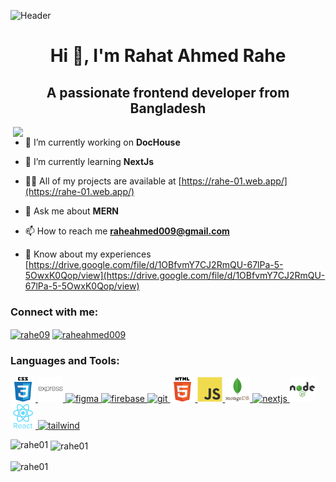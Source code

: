 ![Header](https://i.ibb.co/ZcS1rGM/github-header-image.png)
<h1 align="center">Hi 👋, I'm Rahat Ahmed Rahe</h1>
<h2 align="center">A passionate frontend developer from Bangladesh</h2>
<img align='right' width='500' src="https://miro.medium.com/v2/resize:fit:1360/0*7Q3yvSIv_t0ioJ-Z.gif">


- 🔭 I’m currently working on **DocHouse**

- 🌱 I’m currently learning **NextJs**

- 👨‍💻 All of my projects are available at [https://rahe-01.web.app/](https://rahe-01.web.app/)

- 💬 Ask me about **MERN**

- 📫 How to reach me **raheahmed009@gmail.com**

- 📄 Know about my experiences [https://drive.google.com/file/d/1OBfvmY7CJ2RmQU-67lPa-5-5OwxK0Qop/view](https://drive.google.com/file/d/1OBfvmY7CJ2RmQU-67lPa-5-5OwxK0Qop/view)

<h3 align="left">Connect with me:</h3>
<p align="left">
<a href="https://app.daily.dev/rahe09" target="blank"><img align="center" src="https://raw.githubusercontent.com/rahuldkjain/github-profile-readme-generator/master/src/images/icons/Social/devto.svg" alt="rahe09" height="30" width="40" /></a>
<a href="https://linkedin.com/in/raheahmed009" target="blank"><img align="center" src="https://raw.githubusercontent.com/rahuldkjain/github-profile-readme-generator/master/src/images/icons/Social/linked-in-alt.svg" alt="raheahmed009" height="30" width="40" /></a>
</p>

<h3 align="left">Languages and Tools:</h3>
<p align="left"> <a href="https://www.w3schools.com/css/" target="_blank" rel="noreferrer"> <img src="https://raw.githubusercontent.com/devicons/devicon/master/icons/css3/css3-original-wordmark.svg" alt="css3" width="40" height="40"/> </a> <a href="https://expressjs.com" target="_blank" rel="noreferrer"> <img src="https://raw.githubusercontent.com/devicons/devicon/master/icons/express/express-original-wordmark.svg" alt="express" width="40" height="40"/> </a> <a href="https://www.figma.com/" target="_blank" rel="noreferrer"> <img src="https://www.vectorlogo.zone/logos/figma/figma-icon.svg" alt="figma" width="40" height="40"/> </a> <a href="https://firebase.google.com/" target="_blank" rel="noreferrer"> <img src="https://www.vectorlogo.zone/logos/firebase/firebase-icon.svg" alt="firebase" width="40" height="40"/> </a> <a href="https://git-scm.com/" target="_blank" rel="noreferrer"> <img src="https://www.vectorlogo.zone/logos/git-scm/git-scm-icon.svg" alt="git" width="40" height="40"/> </a> <a href="https://www.w3.org/html/" target="_blank" rel="noreferrer"> <img src="https://raw.githubusercontent.com/devicons/devicon/master/icons/html5/html5-original-wordmark.svg" alt="html5" width="40" height="40"/> </a> <a href="https://developer.mozilla.org/en-US/docs/Web/JavaScript" target="_blank" rel="noreferrer"> <img src="https://raw.githubusercontent.com/devicons/devicon/master/icons/javascript/javascript-original.svg" alt="javascript" width="40" height="40"/> </a> <a href="https://www.mongodb.com/" target="_blank" rel="noreferrer"> <img src="https://raw.githubusercontent.com/devicons/devicon/master/icons/mongodb/mongodb-original-wordmark.svg" alt="mongodb" width="40" height="40"/> </a> <a href="https://nextjs.org/" target="_blank" rel="noreferrer"> <img src="https://cdn.worldvectorlogo.com/logos/nextjs-2.svg" alt="nextjs" width="40" height="40"/> </a> <a href="https://nodejs.org" target="_blank" rel="noreferrer"> <img src="https://raw.githubusercontent.com/devicons/devicon/master/icons/nodejs/nodejs-original-wordmark.svg" alt="nodejs" width="40" height="40"/> </a> <a href="https://reactjs.org/" target="_blank" rel="noreferrer"> <img src="https://raw.githubusercontent.com/devicons/devicon/master/icons/react/react-original-wordmark.svg" alt="react" width="40" height="40"/> </a> <a href="https://tailwindcss.com/" target="_blank" rel="noreferrer"> <img src="https://www.vectorlogo.zone/logos/tailwindcss/tailwindcss-icon.svg" alt="tailwind" width="40" height="40"/> </a> </p>

<p><img align="left" src="https://github-readme-stats.vercel.app/api/top-langs?username=rahe01&show_icons=true&locale=en&layout=compact" alt="rahe01" /></p>

<p>&nbsp;<img align="center" src="https://github-readme-stats.vercel.app/api?username=rahe01&show_icons=true&locale=en" alt="rahe01" /></p>

<p><img align="center" src="https://github-readme-streak-stats.herokuapp.com/?user=rahe01&" alt="rahe01" /></p>
